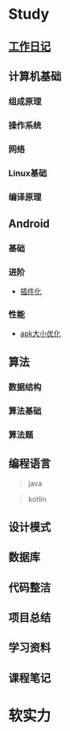 # Study
## [工作日记](https://github.com/meimingzileaa/StudyPlan/blob/master/WorkNote.md)
## 计算机基础
### 组成原理
### 操作系统
### 网络
### Linux基础
### 编译原理

## Android
### 基础
### 进阶
* [插件化](https://github.com/meimingzileaa/StudyPlan/blob/master/Android%E8%BF%9B%E9%98%B6/%E6%8F%92%E4%BB%B6%E5%8C%96.md)
### 性能
* [apk大小优化](https://github.com/meimingzileaa/StudyPlan/blob/master/Android%E6%80%A7%E8%83%BD%E4%BC%98%E5%8C%96/apk%E5%A4%A7%E5%B0%8F%E4%BC%98%E5%8C%96.md)

## 算法
### 数据结构
### 算法基础
### 算法题

## 编程语言
>java   

>kotlin
## 设计模式
## 数据库
## 代码整洁
## 项目总结
## 学习资料

## 课程笔记


# 软实力


